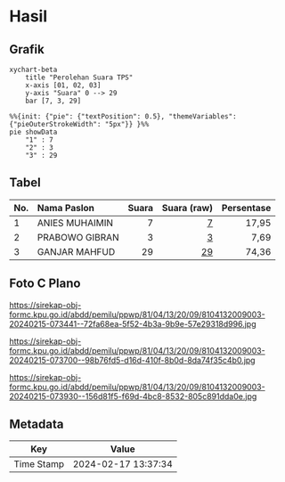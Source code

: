 # Hasil

## Grafik

```mermaid
xychart-beta
    title "Perolehan Suara TPS"
    x-axis [01, 02, 03]
    y-axis "Suara" 0 --> 29
    bar [7, 3, 29]
```

```mermaid
%%{init: {"pie": {"textPosition": 0.5}, "themeVariables": {"pieOuterStrokeWidth": "5px"}} }%%
pie showData
    "1" : 7
    "2" : 3
    "3" : 29
```

## Tabel

| No. | Nama Paslon    | Suara | Suara (raw) | Persentase |
|:--- |:-------------- | -----:| -----------:| ----------:|
| 1   | ANIES MUHAIMIN | 7     | [7][p-1]    | 17,95      |
| 2   | PRABOWO GIBRAN | 3     | [3][p-2]    | 7,69       |
| 3   | GANJAR MAHFUD  | 29    | [29][p-3]   | 74,36      |


[p-1]: https://github.com/gigit-pemilu/pemilu-2024-81-maluku/blob/main/pilpres/hitung-suara/sub/81-maluku/sub/04-buru/sub/13-fena-leisela/sub/2009-wasi/sub/003-tps/sub/paslon-1.txt
[p-2]: https://github.com/gigit-pemilu/pemilu-2024-81-maluku/blob/main/pilpres/hitung-suara/sub/81-maluku/sub/04-buru/sub/13-fena-leisela/sub/2009-wasi/sub/003-tps/sub/paslon-2.txt
[p-3]: https://github.com/gigit-pemilu/pemilu-2024-81-maluku/blob/main/pilpres/hitung-suara/sub/81-maluku/sub/04-buru/sub/13-fena-leisela/sub/2009-wasi/sub/003-tps/sub/paslon-3.txt

## Foto C Plano

https://sirekap-obj-formc.kpu.go.id/abdd/pemilu/ppwp/81/04/13/20/09/8104132009003-20240215-073441--72fa68ea-5f52-4b3a-9b9e-57e29318d996.jpg

https://sirekap-obj-formc.kpu.go.id/abdd/pemilu/ppwp/81/04/13/20/09/8104132009003-20240215-073700--98b76fd5-d16d-410f-8b0d-8da74f35c4b0.jpg

https://sirekap-obj-formc.kpu.go.id/abdd/pemilu/ppwp/81/04/13/20/09/8104132009003-20240215-073930--156d81f5-f69d-4bc8-8532-805c891dda0e.jpg


## Metadata

| Key        | Value               |
| ---------- | ------------------- |
| Time Stamp | 2024-02-17 13:37:34 |



